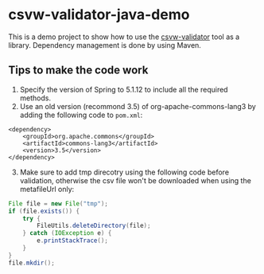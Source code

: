 # csvw-validator-java-demo
This is a demo project to show how to use the [csvw-validator](https://github.com/malyvoj3/csvw-validator) tool as a library. Dependency management is done by using Maven.

## Tips to make the code work
1. Specify the version of Spring to 5.1.12 to include all the required methods.
2. Use an old version (recommond 3.5) of org-apache-commons-lang3 by adding the following code to `pom.xml`:
```
<dependency>
	<groupId>org.apache.commons</groupId>
	<artifactId>commons-lang3</artifactId>
	<version>3.5</version>
</dependency>
```
3. Make sure to add tmp direcotry using the following code before validation, otherwise the csv file won't be downloaded when using the metafileUrl only:
```java
File file = new File("tmp");
if (file.exists()) {
	try {
		FileUtils.deleteDirectory(file);
	} catch (IOException e) {
		e.printStackTrace();
	}
}
file.mkdir();
```